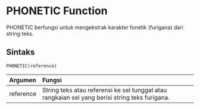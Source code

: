 # PHONETIC Function

PHONETIC berfungsi untuk mengekstrak karakter fonetik \(furigana\) dari string teks.

## Sintaks

```text
PHONETIC(reference)
```

| Argumen | Fungsi |
| :--- | :--- |
| reference | String teks atau referensi ke sel tunggal atau rangkaian sel yang berisi string teks furigana. |

